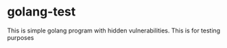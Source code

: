 # golang-test
This is simple golang program with hidden vulnerabilities. This is for testing purposes
